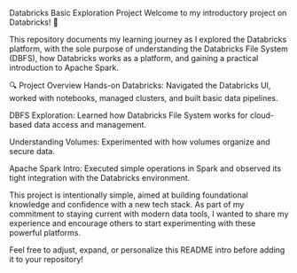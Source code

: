 Databricks Basic Exploration Project
Welcome to my introductory project on Databricks! 🚀

This repository documents my learning journey as I explored the Databricks platform, with the sole purpose of understanding the Databricks File System (DBFS), how Databricks works as a platform, and gaining a practical introduction to Apache Spark.

🔍 Project Overview
Hands-on Databricks: Navigated the Databricks UI, worked with notebooks, managed clusters, and built basic data pipelines.

DBFS Exploration: Learned how Databricks File System works for cloud-based data access and management.

Understanding Volumes: Experimented with how volumes organize and secure data.

Apache Spark Intro: Executed simple operations in Spark and observed its tight integration with the Databricks environment.

This project is intentionally simple, aimed at building foundational knowledge and confidence with a new tech stack. As part of my commitment to staying current with modern data tools, I wanted to share my experience and encourage others to start experimenting with these powerful platforms.

Feel free to adjust, expand, or personalize this README intro before adding it to your repository!
